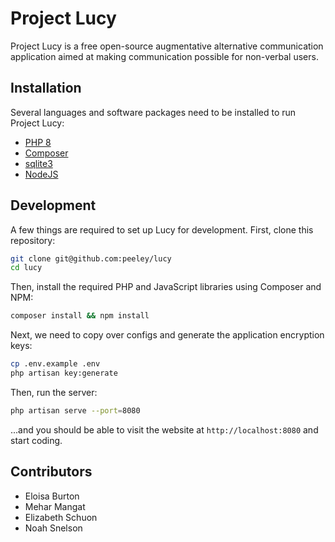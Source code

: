 # Project Lucy

Project Lucy is a free open-source augmentative alternative communication application aimed at making communication possible for non-verbal users.

## Installation

Several languages and software packages need to be installed to run Project Lucy:

- [PHP 8](https://www.php.net/downloads)
- [Composer](https://getcomposer.org/)
- [sqlite3](https://sqlite.org/index.html)
- [NodeJS](https://nodejs.org/en/)

## Development

A few things are required to set up Lucy for development. First, clone this repository:

```bash
git clone git@github.com:peeley/lucy
cd lucy
```

Then, install the required PHP and JavaScript libraries using Composer and NPM:

```bash
composer install && npm install
```

Next, we need to copy over configs and generate the application encryption keys:

```bash
cp .env.example .env
php artisan key:generate
```

Then, run the server:

```bash
php artisan serve --port=8080
```

...and you should be able to visit the website at `http://localhost:8080` and start coding.

## Contributors

- Eloisa Burton
- Mehar Mangat
- Elizabeth Schuon
- Noah Snelson
